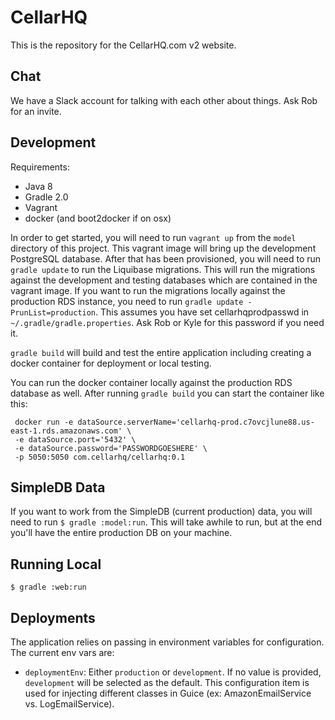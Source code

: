 CellarHQ
========

This is the repository for the CellarHQ.com v2 website.

Chat
----

We have a Slack account for talking with each other about things. Ask Rob for an invite.

Development
-----------

Requirements:

* Java 8
* Gradle 2.0
* Vagrant
* docker (and boot2docker if on osx)

In order to get started, you will need to run `vagrant up` from the `model` directory of this project. This vagrant image
will bring up the development PostgreSQL database. After that has been provisioned, you will need to run 
`gradle update` to run the Liquibase migrations. This will run the migrations against the development and testing
databases which are contained in the vagrant image. If you want to run the migrations locally against the production
RDS instance, you need to run `gradle update -PrunList=production`. This assumes you have set cellarhqprodpasswd in
`~/.gradle/gradle.properties`. Ask Rob or Kyle for this password if you need it.

`gradle build` will build and test the entire application including creating a docker container for deployment or
local testing.

You can run the docker container locally against the production RDS database as well. After running `gradle build` you
can start the container like this:

```
 docker run -e dataSource.serverName='cellarhq-prod.c7ovcjlune88.us-east-1.rds.amazonaws.com' \
 -e dataSource.port='5432' \
 -e dataSource.password='PASSWORDGOESHERE' \
 -p 5050:5050 com.cellarhq/cellarhq:0.1
```

SimpleDB Data
-------------

If you want to work from the SimpleDB (current production) data, you will need to run `$ gradle :model:run`. This will take awhile to run, but at the end you'll have the entire production DB on your machine.

Running Local
-------------

`$ gradle :web:run`


Deployments
-----------

The application relies on passing in environment variables for configuration. The current env vars are:

* `deploymentEnv`: Either `production` or `development`. If no value is provided, `development` will be selected as 
  the default. This configuration item is used for injecting different classes in Guice (ex: AmazonEmailService vs. 
  LogEmailService).


